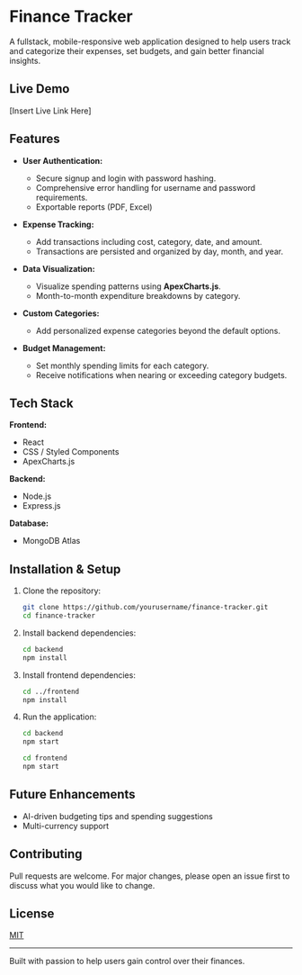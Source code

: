 # Finance Tracker

A fullstack, mobile-responsive web application designed to help users track and categorize their expenses, set budgets, and gain better financial insights.

## Live Demo

[Insert Live Link Here]

## Features

- **User Authentication:**

  - Secure signup and login with password hashing.
  - Comprehensive error handling for username and password requirements.
  - Exportable reports (PDF, Excel)

- **Expense Tracking:**

  - Add transactions including cost, category, date, and amount.
  - Transactions are persisted and organized by day, month, and year.

- **Data Visualization:**

  - Visualize spending patterns using **ApexCharts.js**.
  - Month-to-month expenditure breakdowns by category.

- **Custom Categories:**

  - Add personalized expense categories beyond the default options.

- **Budget Management:**

  - Set monthly spending limits for each category.
  - Receive notifications when nearing or exceeding category budgets.

## Tech Stack

**Frontend:**

- React
- CSS / Styled Components
- ApexCharts.js

**Backend:**

- Node.js
- Express.js

**Database:**

- MongoDB Atlas

## Installation & Setup

1. Clone the repository:

   ```bash
   git clone https://github.com/yourusername/finance-tracker.git
   cd finance-tracker
   ```

2. Install backend dependencies:

   ```bash
   cd backend
   npm install
   ```

3. Install frontend dependencies:

   ```bash
   cd ../frontend
   npm install
   ```

4. Run the application:

   ```bash
   cd backend
   npm start
   ```

   ```bash
   cd frontend
   npm start
   ```

## Future Enhancements

- AI-driven budgeting tips and spending suggestions
- Multi-currency support

## Contributing

Pull requests are welcome. For major changes, please open an issue first to discuss what you would like to change.

## License

[MIT](https://choosealicense.com/licenses/mit/)

---

Built with passion to help users gain control over their finances.
